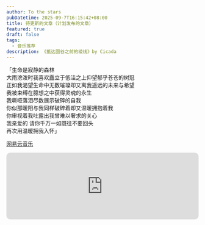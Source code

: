 ```yaml
---
author: To the stars
pubDatetime: 2025-09-7T16:15:42+08:00
title: 待更新的文章（计划发布的文章）
featured: true
draft: false
tags:
  - 音乐推荐
description: 《抵达圈谷之前的棱线》by Cicada
---
```


「生命是寂静的森林  
大雨滂泼时我喜欢矗立于低洼之上仰望郁乎苍苍的树冠  
正如我渴望生命中无数璀璨却又离我遥远的未来与希望  
我被束缚在臆想之中获得灵魂的永生  
我嘶哑落泪尽数展示破碎的自我  
你似那暖阳与我同样破碎着却又温暖拥抱着我  
你审视着我吐露出我曾难以奢求的关心  
我亲爱的 请你千万一如既往不要回头  
再次用温暖拥我入怀」  

[网易云音乐](https://music.163.com/#/song?id=2008269250)

<iframe allow="autoplay *; encrypted-media *; fullscreen *; clipboard-write" frameborder="0" height="175" style="width:100%;max-width:660px;overflow:hidden;border-radius:10px;" sandbox="allow-forms allow-popups allow-same-origin allow-scripts allow-storage-access-by-user-activation allow-top-navigation-by-user-activation" src="https://embed.music.apple.com/cn/song/%E6%8A%B5%E8%BE%BE%E5%9C%88%E8%B0%B7%E4%B9%8B%E5%89%8D%E7%9A%84%E6%A3%B1%E7%BA%BF/1659967940"></iframe>